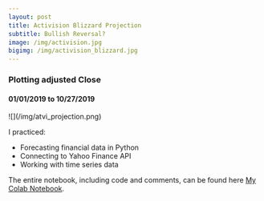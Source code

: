 ```yaml
---
layout: post
title: Activision Blizzard Projection 
subtitle: Bullish Reversal?
image: /img/activision.jpg
bigimg: /img/activision_blizzard.jpg
---
```

<h3>Plotting adjusted Close</h3>
<h4>01/01/2019 to 10/27/2019</h4>
![](/img/atvi_projection.png)

I practiced:
- Forecasting financial data in Python
- Connecting to Yahoo Finance API 
- Working with time series data

The entire notebook, including code and comments, can be found here [My Colab Notebook](https://colab.research.google.com/drive/18L1rPyyiRKvEzj3oZ98uv5ltCKfCGrWD).
